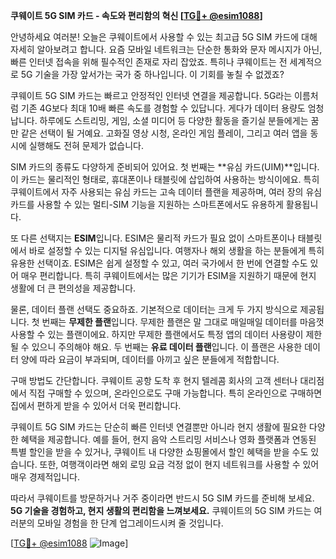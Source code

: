 **쿠웨이트 5G SIM 카드 - 속도와 편리함의 혁신 [[TG💪+ @esim1088](https://t.me/s/esim1088)]**

안녕하세요 여러분! 오늘은 쿠웨이트에서 사용할 수 있는 최고급 5G SIM 카드에 대해 자세히 알아보려고 합니다. 요즘 모바일 네트워크는 단순한 통화와 문자 메시지가 아닌, 빠른 인터넷 접속을 위해 필수적인 존재로 자리 잡았죠. 특히나 쿠웨이트는 전 세계적으로 5G 기술을 가장 앞서가는 국가 중 하나입니다. 이 기회를 놓칠 수 없겠죠?

쿠웨이트 5G SIM 카드는 빠르고 안정적인 인터넷 연결을 제공합니다. 5G라는 이름처럼 기존 4G보다 최대 10배 빠른 속도를 경험할 수 있답니다. 게다가 데이터 용량도 엄청납니다. 하루에도 스트리밍, 게임, 소셜 미디어 등 다양한 활동을 즐기실 분들에게는 꿈만 같은 선택이 될 거예요. 고화질 영상 시청, 온라인 게임 플레이, 그리고 여러 앱을 동시에 실행해도 전혀 문제가 없습니다.

SIM 카드의 종류도 다양하게 준비되어 있어요. 첫 번째는 **유심 카드(UIM)**입니다. 이 카드는 물리적인 형태로, 휴대폰이나 태블릿에 삽입하여 사용하는 방식이에요. 특히 쿠웨이트에서 자주 사용되는 유심 카드는 고속 데이터 플랜을 제공하며, 여러 장의 유심 카드를 사용할 수 있는 멀티-SIM 기능을 지원하는 스마트폰에서도 유용하게 활용됩니다.

또 다른 선택지는 **ESIM**입니다. ESIM은 물리적 카드가 필요 없이 스마트폰이나 태블릿에서 바로 설정할 수 있는 디지털 유심입니다. 여행자나 해외 생활을 하는 분들에게 특히 유용한 선택이죠. ESIM은 쉽게 설정할 수 있고, 여러 국가에서 한 번에 연결할 수도 있어 매우 편리합니다. 특히 쿠웨이트에서는 많은 기기가 ESIM을 지원하기 때문에 현지 생활에 더 큰 편의성을 제공합니다.

물론, 데이터 플랜 선택도 중요하죠. 기본적으로 데이터는 크게 두 가지 방식으로 제공됩니다. 첫 번째는 **무제한 플랜**입니다. 무제한 플랜은 말 그대로 매일매일 데이터를 마음껏 사용할 수 있는 플랜이에요. 하지만 무제한 플랜에서도 특정 앱의 데이터 사용량이 제한될 수 있으니 주의해야 해요. 두 번째는 **유료 데이터 플랜**입니다. 이 플랜은 사용한 데이터 양에 따라 요금이 부과되며, 데이터를 아끼고 싶은 분들에게 적합합니다.

구매 방법도 간단합니다. 쿠웨이트 공항 도착 후 현지 텔레콤 회사의 고객 센터나 대리점에서 직접 구매할 수 있으며, 온라인으로도 구매 가능합니다. 특히 온라인으로 구매하면 집에서 편하게 받을 수 있어서 더욱 편리합니다.

쿠웨이트 5G SIM 카드는 단순히 빠른 인터넷 연결뿐만 아니라 현지 생활에 필요한 다양한 혜택을 제공합니다. 예를 들어, 현지 음악 스트리밍 서비스나 영화 플랫폼과 연동된 특별 할인을 받을 수 있거나, 쿠웨이트 내 다양한 쇼핑몰에서 할인 혜택을 받을 수도 있습니다. 또한, 여행객이라면 해외 로밍 요금 걱정 없이 현지 네트워크를 사용할 수 있어 매우 경제적입니다.

따라서 쿠웨이트를 방문하거나 거주 중이라면 반드시 5G SIM 카드를 준비해 보세요. **5G 기술을 경험하고, 현지 생활의 편리함을 느껴보세요.** 쿠웨이트의 5G SIM 카드는 여러분의 모바일 경험을 한 단계 업그레이드시켜 줄 것입니다.

[[TG💪+ @esim1088](https://t.me/s/esim1088) ![Image](https://i.postimg.cc/Y0z9fWf4/image.png)]
